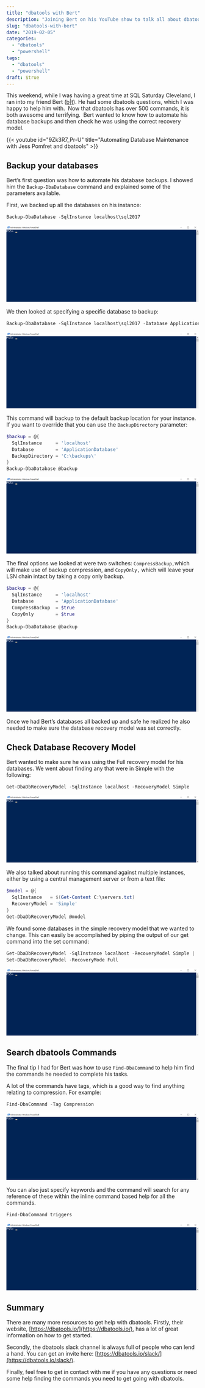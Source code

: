 ```yaml
---
title: "dbatools with Bert"
description: "Joining Bert on his YouTube show to talk all about dbatools and give him some tips."
slug: "dbatools-with-bert"
date: "2019-02-05"
categories:
  - "dbatools"
  - "powershell"
tags:
  - "dbatools"
  - "powershell"
draft: $true
---
```


This weekend, while I was having a great time at SQL Saturday Cleveland, I ran into my friend Bert ([b](https://bertwagner.com/)|[t](https://twitter.com/bertwagner)). He had some dbatools questions, which I was happy to help him with.  Now that dbatools has over 500 commands, it is both awesome and terrifying.  Bert wanted to know how to automate his database backups and then check he was using the correct recovery model.

{{< youtube id="9Zk3R7_Pr-U" title="Automating Database Maintenance with Jess Pomfret and dbatools" >}}

## Backup your databases

Bert’s first question was how to automate his database backups. I showed him the `Backup-DbaDatabase` command and explained some of the parameters available.

First, we backed up all the databases on his instance:

```PowerShell
Backup-DbaDatabase -SqlInstance localhost\sql2017
```

![dbatools backing up all the databases on a instance](Backup-DbaDatabase-2.gif)

We then looked at specifying a specific database to backup:

```PowerShell
Backup-DbaDatabase -SqlInstance localhost\sql2017 -Database ApplicationDatabase
```

![dbatools backing up a single database](Backup-DbaDatabase_Database-1.gif)

This command will backup to the default backup location for your instance. If you want to override that you can use the `BackupDirectory` parameter:

```PowerShell
$backup = @{
  SqlInstance     = 'localhost'
  Database        = 'ApplicationDatabase'
  BackupDirectory = 'C:\backups\'
}
Backup-DbaDatabase @backup
```

![Specify a different path to backup to](Backup-DbaDatabase_BackupDir.gif)

The final options we looked at were two switches: `CompressBackup,`which will make use of backup compression, and `CopyOnly,` which will leave your LSN chain intact by taking a copy only backup.

```PowerShell
$backup = @{
  SqlInstance     = 'localhost'
  Database        = 'ApplicationDatabase'
  CompressBackup  = $true
  CopyOnly        = $true
}
Backup-DbaDatabase @backup
```

![Using switches - Compress & CopyOnly](Backup-DbaDatabase_Switches.gif)

Once we had Bert’s databases all backed up and safe he realized he also needed to make sure the database recovery model was set correctly.

## Check Database Recovery Model

Bert wanted to make sure he was using the Full recovery model for his databases. We went about finding any that were in Simple with the following:

```PowerShell
Get-DbaDbRecoveryModel -SqlInstance localhost -RecoveryModel Simple
```

![Get a list of database recovery models](Get-DbaDbRecoveryModel.gif)

We also talked about running this command against multiple instances, either by using a central management server or from a text file:

```PowerShell
$model = @{
  SqlInstance   = $(Get-Content C:\servers.txt)
  RecoveryModel = 'Simple'
}
Get-DbaDbRecoveryModel @model
```

We found some databases in the simple recovery model that we wanted to change. This can easily be accomplished by piping the output of our get command into the set command:

```PowerShell
Get-DbaDbRecoveryModel -SqlInstance localhost -RecoveryModel Simple |
Set-DbaDbRecoveryModel -RecoveryMode Full
```

![Change the recovery model](Get-DbaDbRecoveryModel_Set.gif)

## Search dbatools Commands

The final tip I had for Bert was how to use `Find-DbaCommand` to help him find the commands he needed to complete his tasks.

A lot of the commands have tags, which is a good way to find anything relating to compression. For example:

```PowerShell
Find-DbaCommand -Tag Compression
```

![Finding compression commands](Find-DbaCommand_Compression.gif)

You can also just specify keywords and the command will search for any reference of these within the inline command based help for all the commands.

```PowerShell
Find-DbaCommand triggers
```

![Finding commands that relate to triggers](Find-DbaCommand_Trigger-1.gif)

## Summary

There are many more resources to get help with dbatools. Firstly, their website, [https://dbatools.io/](https://dbatools.io/), has a lot of great information on how to get started.

Secondly, the dbatools slack channel is always full of people who can lend a hand. You can get an invite here: [https://dbatools.io/slack/](https://dbatools.io/slack/).

Finally, feel free to get in contact with me if you have any questions or need some help finding the commands you need to get going with dbatools.
